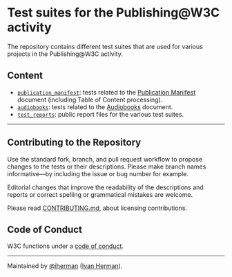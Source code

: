 
# Test suites for the Publishing@W3C activity

The repository contains different test suites that are used for various projects in the Publishing@W3C activity.

## Content

- [`publication_manifest`](./publication_manifest): tests related to the [Publication Manifest](https://www.w3.org/TR/pub-manifest) document (including Table of Content processing).
- [`audiobooks`](./audiobooks): tests related to the [Audiobooks](https://www.w3.org/TR/audiobooks) document.
- [`test_reports`](./test_reports): public report files for the various test suites.


---

## Contributing to the Repository

Use the standard fork, branch, and pull request workflow to propose changes to the tests or their descriptions. Please make branch names informative—by including the issue or bug number for example.

Editorial changes that improve the readability of the descriptions and reports or correct spelling or grammatical mistakes are welcome.

Please read [CONTRIBUTING.md](CONTRIBUTING.md), about licensing contributions.

## Code of Conduct

W3C functions under a [code of conduct](https://www.w3.org/Consortium/cepc/).

---

Maintained by [@iherman](https://github.com/iherman) ([Ivan Herman](mailto:ivan@w3.org)).
